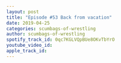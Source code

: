 ```yaml
---
layout: post
title: "Episode #53 Back from vacation"
date: 2019-04-25
categories: scumbags-of-wrestling
author: scumbags-of-wrestling
spotify_track_id: 0qc7KGLVQpBUe8OKvTbYrO
youtube_video_id: 
apple_track_id: 
---
```

